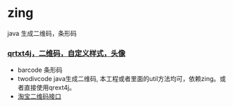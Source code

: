 # zing
java  生成二维码，条形码

### [qrtxt4j，二维码，自定义样式，头像](https://git.oschina.net/kongzhidea/qrext4j)

* barcode 条形码
* twodivcode java生成二维码, 本工程或者里面的util方法均可，依赖zing。或者直接使用qrext4j。
* [淘宝二维码接口](https://github.com/kongzhidea/static/tree/master/qrcode)
